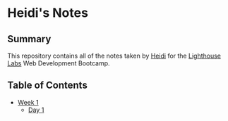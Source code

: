 # Heidi's Notes
## Summary
This repository contains all of the notes taken by [Heidi](https://github.com/AlaraMKTech) for the [Lighthouse Labs](https://www.lighthouselabs.ca/) Web Development Bootcamp. 

## Table of Contents
- [Week 1](/Week_1)
    - [Day 1](/Week_1/Day_1)
    

